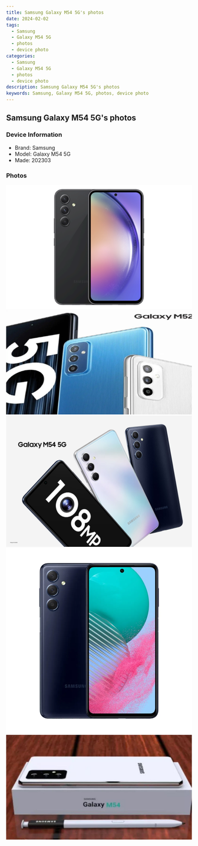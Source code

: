 ```yaml
---
title: Samsung Galaxy M54 5G's photos
date: 2024-02-02
tags: 
  - Samsung
  - Galaxy M54 5G
  - photos
  - device photo
categories: 
  - Samsung
  - Galaxy M54 5G
  - photos
  - device photo
description: Samsung Galaxy M54 5G's photos
keywords: Samsung, Galaxy M54 5G, photos, device photo
---
```


## Samsung Galaxy M54 5G's photos

### Device Information

- Brand: Samsung
- Model: Galaxy M54 5G
- Made: 202303

### Photos

![/images/best-assets/devices/samsung/samsung-galaxy-m54-5g/1.jpg](/images/best-assets/devices/samsung/samsung-galaxy-m54-5g/1.jpg)
![/images/best-assets/devices/samsung/samsung-galaxy-m54-5g/2.jpg](/images/best-assets/devices/samsung/samsung-galaxy-m54-5g/2.jpg)
![/images/best-assets/devices/samsung/samsung-galaxy-m54-5g/3.jpg](/images/best-assets/devices/samsung/samsung-galaxy-m54-5g/3.jpg)
![/images/best-assets/devices/samsung/samsung-galaxy-m54-5g/4.jpg](/images/best-assets/devices/samsung/samsung-galaxy-m54-5g/4.jpg)
![/images/best-assets/devices/samsung/samsung-galaxy-m54-5g/5.jpg](/images/best-assets/devices/samsung/samsung-galaxy-m54-5g/5.jpg)
